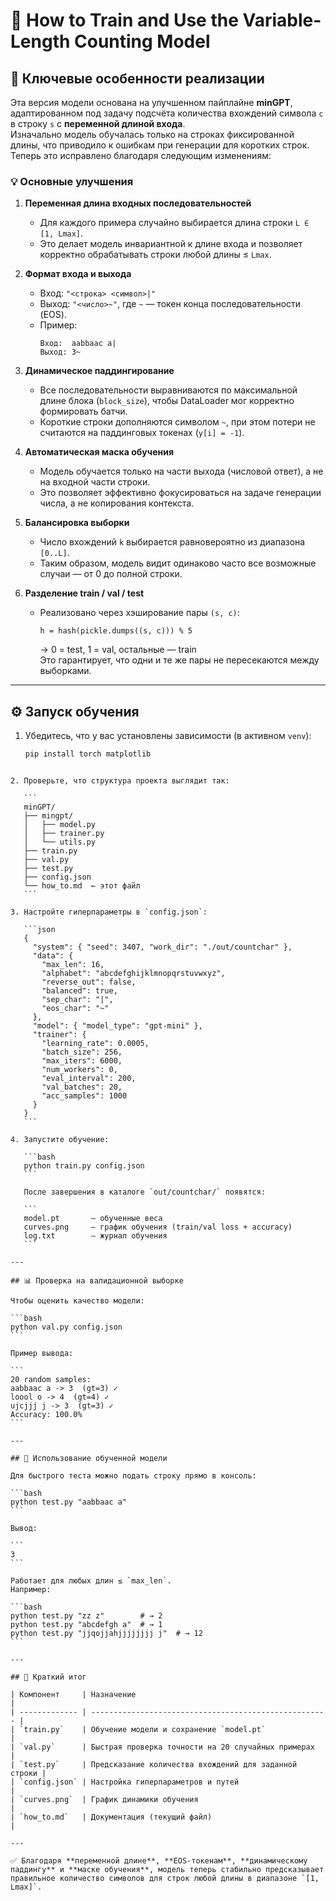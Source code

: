 # 🧠 How to Train and Use the Variable-Length Counting Model

## 🚀 Ключевые особенности реализации

Эта версия модели основана на улучшенном пайплайне **minGPT**, адаптированном под задачу подсчёта количества вхождений символа `c` в строку `s` с **переменной длиной входа**.  
Изначально модель обучалась только на строках фиксированной длины, что приводило к ошибкам при генерации для коротких строк.  
Теперь это исправлено благодаря следующим изменениям:

### 💡 Основные улучшения

1. **Переменная длина входных последовательностей**
   - Для каждого примера случайно выбирается длина строки `L ∈ [1, Lmax]`.
   - Это делает модель инвариантной к длине входа и позволяет корректно обрабатывать строки любой длины ≤ `Lmax`.

2. **Формат входа и выхода**
   - Вход: `"<строка> <символ>|"`
   - Выход: `"<число>~"`, где `~` — токен конца последовательности (EOS).
   - Пример:  
     ```
     Вход:  aabbaac a|
     Выход: 3~
     ```

3. **Динамическое паддингирование**
   - Все последовательности выравниваются по максимальной длине блока (`block_size`), чтобы DataLoader мог корректно формировать батчи.
   - Короткие строки дополняются символом `~`, при этом потери не считаются на паддинговых токенах (`y[i] = -1`).

4. **Автоматическая маска обучения**
   - Модель обучается только на части выхода (числовой ответ), а не на входной части строки.
   - Это позволяет эффективно фокусироваться на задаче генерации числа, а не копирования контекста.

5. **Балансировка выборки**
   - Число вхождений `k` выбирается равновероятно из диапазона `[0..L]`.
   - Таким образом, модель видит одинаково часто все возможные случаи — от 0 до полной строки.

6. **Разделение train / val / test**
   - Реализовано через хэширование пары `(s, c)`:
     ```
     h = hash(pickle.dumps((s, c))) % 5
     ```
     → 0 = test, 1 = val, остальные — train  
     Это гарантирует, что одни и те же пары не пересекаются между выборками.

---

## ⚙️ Запуск обучения

1. Убедитесь, что у вас установлены зависимости (в активном `venv`):
   ```bash
   pip install torch matplotlib
````

2. Проверьте, что структура проекта выглядит так:

   ```
   minGPT/
   ├── mingpt/
   │   ├── model.py
   │   ├── trainer.py
   │   └── utils.py
   ├── train.py
   ├── val.py
   ├── test.py
   ├── config.json
   └── how_to.md  ← этот файл
   ```

3. Настройте гиперпараметры в `config.json`:

   ```json
   {
     "system": { "seed": 3407, "work_dir": "./out/countchar" },
     "data": {
       "max_len": 16,
       "alphabet": "abcdefghijklmnopqrstuvwxyz",
       "reverse_out": false,
       "balanced": true,
       "sep_char": "|",
       "eos_char": "~"
     },
     "model": { "model_type": "gpt-mini" },
     "trainer": {
       "learning_rate": 0.0005,
       "batch_size": 256,
       "max_iters": 6000,
       "num_workers": 0,
       "eval_interval": 200,
       "val_batches": 20,
       "acc_samples": 1000
     }
   }
   ```

4. Запустите обучение:

   ```bash
   python train.py config.json
   ```

   После завершения в каталоге `out/countchar/` появятся:

   ```
   model.pt       — обученные веса
   curves.png     — график обучения (train/val loss + accuracy)
   log.txt        — журнал обучения
   ```

---

## 📊 Проверка на валидационной выборке

Чтобы оценить качество модели:

```bash
python val.py config.json
```

Пример вывода:

```
20 random samples:
aabbaac a -> 3  (gt=3) ✓
loool o -> 4  (gt=4) ✓
ujcjjj j -> 3  (gt=3) ✓
Accuracy: 100.0%
```

---

## 🔢 Использование обученной модели

Для быстрого теста можно подать строку прямо в консоль:

```bash
python test.py "aabbaac a"
```

Вывод:

```
3
```

Работает для любых длин ≤ `max_len`.
Например:

```bash
python test.py "zz z"        # → 2
python test.py "abcdefgh a"  # → 1
python test.py "jjqojjahjjjjjjjj j"  # → 12
```

---

## 🧩 Краткий итог

| Компонент     | Назначение                                            |
| ------------- | ----------------------------------------------------- |
| `train.py`    | Обучение модели и сохранение `model.pt`               |
| `val.py`      | Быстрая проверка точности на 20 случайных примерах    |
| `test.py`     | Предсказание количества вхождений для заданной строки |
| `config.json` | Настройка гиперпараметров и путей                     |
| `curves.png`  | График динамики обучения                              |
| `how_to.md`   | Документация (текущий файл)                           |

---

✅ Благодаря **переменной длине**, **EOS-токенам**, **динамическому паддингу** и **маске обучения**, модель теперь стабильно предсказывает правильное количество символов для строк любой длины в диапазоне `[1, Lmax]`.

